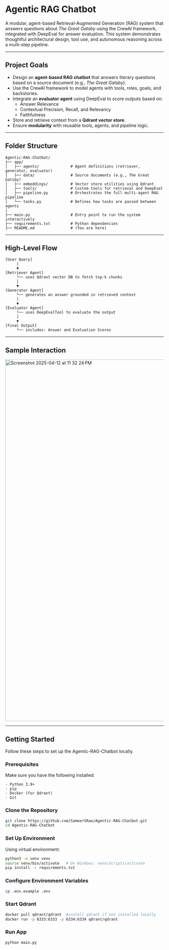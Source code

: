 # Agentic RAG Chatbot

A modular, agent-based Retrieval-Augmented Generation (RAG) system that answers questions about *The Great Gatsby* using the CrewAI framework, integrated with DeepEval for answer evaluation. This system demonstrates thoughtful architectural design, tool use, and autonomous reasoning across a multi-step pipeline.

---

## Project Goals

- Design an **agent-based RAG chatbot** that answers literary questions based on a source document (e.g., *The Great Gatsby*).
- Use the CrewAI framework to model agents with tools, roles, goals, and backstories.
- Integrate an **evaluator agent** using DeepEval to score outputs based on:
  - Answer Relevance
  - Contextual Precision, Recall, and Relevancy 
  - Faithfulness
- Store and retrieve context from a **Qdrant vector store**.
- Ensure **modularity** with reusable tools, agents, and pipeline logic.

---
## Folder Structure
```
Agentic-RAG-Chatbot/
├── app/
│   ├── agents/              # Agent definitions (retriever, generator, evaluator)
│   ├── data/                # Source documents (e.g., The Great Gatsby)
│   ├── embeddings/          # Vector store utilities using Qdrant
│   ├── tools/               # Custom tools for retrieval and DeepEval
│   ├── pipeline.py          # Orchestrates the full multi-agent RAG pipeline
│   └── tasks.py             # Defines how tasks are passed between agents
│
├── main.py                  # Entry point to run the system interactively
├── requirements.txt         # Python dependencies
├── README.md                # (You are here)
```
---
## High-Level Flow

```text
[User Query]
     │
     ▼
[Retriever Agent]
     └── uses Qdrant vector DB to fetch top-k chunks
     │
     ▼
[Generator Agent]
     └── generates an answer grounded in retrieved context
     │
     ▼
[Evaluator Agent]
     └── uses DeepEvalTool to evaluate the output
     │
     ▼
[Final Output]
     └── includes: Answer and Evaluation Scores
```
---

## Sample Interaction
<img width="1150" alt="Screenshot 2025-04-12 at 11 32 24 PM" src="https://github.com/user-attachments/assets/a2307c07-1869-4678-ad54-ed527d8c216c" />

---
## Getting Started
Follow these steps to set up the Agentic-RAG-Chatbot locally.

### Prerequisites
Make sure you have the following installed:
```
- Python 3.9+
- pip
- Docker (for Qdrant)
- Git
```
### Clone the Repository
```bash
git clone https://github.com/SameerSRao/Agentic-RAG-Chatbot.git
cd Agentic-RAG-Chatbot
```
### Set Up Environment 
Using virtual environment:
```bash
python3 -m venv venv
source venv/bin/activate   # On Windows: venv\Scripts\activate
pip install -r requirements.txt
```
### Configure Environment Variables
```bash
cp .env.example .env
```
### Start Qdrant
```bash
docker pull qdrant/qdrant  #install qdrant if not installed locally
docker run -p 6333:6333 -p 6334:6334 qdrant/qdrant
```
### Run App
```bash
python main.py
```
